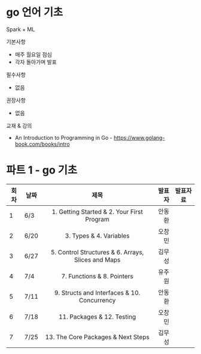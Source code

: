 # go 언어 기초 

Spark + ML

기본사항
* 매주 월요일 점심
* 각자 돌아가며 발표

필수사항
* 없음

권장사항
* 없음

교재 & 강의
* An Introduction to Programming in Go - https://www.golang-book.com/books/intro


# 파트 1 - go 기초
| 회차 | 날짜  | 제목                                                       | 발표자 |  발표자료      |
|------| ----- |:----------------------------------------------------------:| ------:|:-------------: |
|  1   |  6/3  | 1. Getting Started & 2. Your First Program                 | 안동환 |                |
|  2   |  6/20 | 3. Types & 4. Variables                                    | 오창민 |                |
|  3   |  6/27 | 5. Control Structures & 6. Arrays, Slices and Maps         | 김무성 |                |
|  4   |  7/4  | 7. Functions & 8. Pointers                                 | 유주원 |                |
|  5   |  7/11 | 9. Structs and Interfaces & 10. Concurrency                | 안동환 |                |
|  6   |  7/18 | 11. Packages & 12. Testing                                 | 오창민 |                |
|  7   |  7/25 | 13. The Core Packages & Next Steps                         | 김무성 |                |


